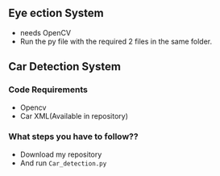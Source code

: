   
##  Eye ection System


- needs OpenCV
- Run the py file with the required 2 files in the same folder.

  
##  Car Detection System

### Code Requirements
- Opencv
- Car XML(Available in repository)


### What steps you have to follow??
- Download my repository 
- And run `Car_detection.py`

